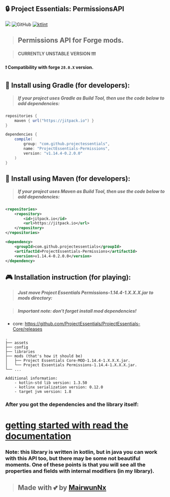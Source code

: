 ## 🔒 Project Essentials: PermissionsAPI

[![](https://jitpack.io/v/projectessentials/ProjectEssentials-Permissions.svg)](https://jitpack.io/#projectessentials/ProjectEssentials-Permissions)
![GitHub](https://img.shields.io/github/license/ProjectEssentials/ProjectEssentials-Permissions)
[![ktlint](https://img.shields.io/badge/code%20style-%E2%9D%A4-FF4081.svg)](https://ktlint.github.io/)

> ## Permissions API for Forge mods.

> #### CURRENTLY UNSTABLE VERSION ❗❗❗

#### ❗ Compatibility with forge `28.0.X` version.

## 🧐 Install using Gradle (for developers):
> ##### If your project uses Gradle as Build Tool, then use the code below to add dependencies:

```groovy
repositories {
    maven { url("https://jitpack.io") }
}

dependencies {
    compile(
        group: "com.github.projectessentials",
        name: "ProjectEssentials-Permissions",
        version: "v1.14.4-0.2.0.0"
    )
}
```

## 🤔 Install using Maven (for developers):
> ##### If your project uses Maven as Build Tool, then use the code below to add dependencies:

```xml
<repositories>
    <repository>
        <id>jitpack.io</id>
        <url>https://jitpack.io</url>
    </repository>
</repositories>

<dependency>
	<groupId>com.github.projectessentials</groupId>
	<artifactId>ProjectEssentials-Permissions</artifactId>
	<version>v1.14.4-0.2.0.0</version>
</dependency>
```

## 🎮 Installation instruction (for playing):
> ##### Just move Project Essentials Permissions-1.14.4-1.X.X.X.jar to mods directory:

> ##### Important note: don't forget install mod dependencies!
  - core: https://github.com/ProjectEssentials/ProjectEssentials-Core/releases

```
.
├── assets
├── config
├── libraries
├── mods (that's how it should be)
│   ├── Project Essentials Core-MOD-1.14.4-1.X.X.X.jar.
│   └── Project Essentials Permissions-1.14.4-1.X.X.X.jar.
└── ...
```

```
Additional information:
    - kotlin-std lib version: 1.3.50
    - kotlinx serialization version: 0.12.0
    - target jvm version: 1.8
```

### After you got the dependencies and the library itself:

# [getting started with read the documentation](./documentation/in-using.md)

### **Note:** this library is written in kotlin, but in java you can work with this API too, but there may be some not beautiful moments. One of these points is that you will see all the properties and fields with internal modifiers (in my library).

> ## Made with 💕 by [MairwunNx](https://mairwunnx.github.io/)
